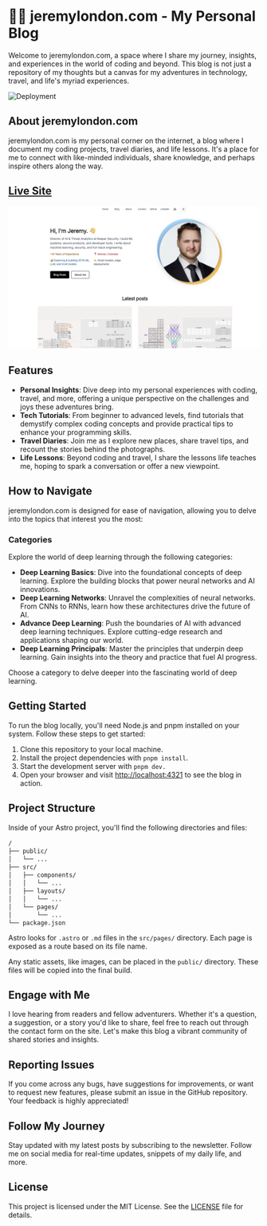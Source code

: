 # 🧑‍💻 jeremylondon.com - My Personal Blog

Welcome to jeremylondon.com, a space where I share my journey, insights, and experiences in the world of coding and beyond. This blog is not just a repository of my thoughts but a canvas for my adventures in technology, travel, and life's myriad experiences.

![Deployment](https://github.com/jeremy-london/jeremylondon.com/actions/workflows/deploy.yml/badge.svg)

## About jeremylondon.com

jeremylondon.com is my personal corner on the internet, a blog where I document my coding projects, travel diaries, and life lessons. It's a place for me to connect with like-minded individuals, share knowledge, and perhaps inspire others along the way.

## [Live Site](https://jeremylondon.com/)

<picture>
  <source media="(prefers-color-scheme: dark)" srcset="public/opengraph-dark.png">
  <img alt="jeremylondon-demo-image" src="public/opengraph.png">
</picture>

## Features

- **Personal Insights**: Dive deep into my personal experiences with coding, travel, and more, offering a unique perspective on the challenges and joys these adventures bring.
- **Tech Tutorials**: From beginner to advanced levels, find tutorials that demystify complex coding concepts and provide practical tips to enhance your programming skills.
- **Travel Diaries**: Join me as I explore new places, share travel tips, and recount the stories behind the photographs.
- **Life Lessons**: Beyond coding and travel, I share the lessons life teaches me, hoping to spark a conversation or offer a new viewpoint.

## How to Navigate

jeremylondon.com is designed for ease of navigation, allowing you to delve into the topics that interest you the most:

### Categories

Explore the world of deep learning through the following categories:

- **Deep Learning Basics**: Dive into the foundational concepts of deep learning. Explore the building blocks that power neural networks and AI innovations.
- **Deep Learning Networks**: Unravel the complexities of neural networks. From CNNs to RNNs, learn how these architectures drive the future of AI.
- **Advance Deep Learning**: Push the boundaries of AI with advanced deep learning techniques. Explore cutting-edge research and applications shaping our world.
- **Deep Learning Principals**: Master the principles that underpin deep learning. Gain insights into the theory and practice that fuel AI progress.

Choose a category to delve deeper into the fascinating world of deep learning.

## Getting Started

To run the blog locally, you'll need Node.js and pnpm installed on your system. Follow these steps to get started:

1. Clone this repository to your local machine.
2. Install the project dependencies with `pnpm install`.
3. Start the development server with `pnpm dev.`
4. Open your browser and visit <http://localhost:4321> to see the blog in action.

## Project Structure

Inside of your Astro project, you'll find the following directories and files:

```text
/
├── public/
│   └── ...
├── src/
│   ├── components/
│   │   └── ...
│   ├── layouts/
│   │   └── ...
│   └── pages/
│       └── ...
└── package.json
```

Astro looks for `.astro` or `.md` files in the `src/pages/` directory. Each page is exposed as a route based on its file name.

Any static assets, like images, can be placed in the `public/` directory. These files will be copied into the final build.

## Engage with Me

I love hearing from readers and fellow adventurers. Whether it's a question, a suggestion, or a story you'd like to share, feel free to reach out through the contact form on the site. Let's make this blog a vibrant community of shared stories and insights.

## Reporting Issues

If you come across any bugs, have suggestions for improvements, or want to request new features, please submit an issue in the GitHub repository. Your feedback is highly appreciated!

## Follow My Journey

Stay updated with my latest posts by subscribing to the newsletter. Follow me on social media for real-time updates, snippets of my daily life, and more.

## License

This project is licensed under the MIT License. See the [LICENSE](LICENSE) file for details.

